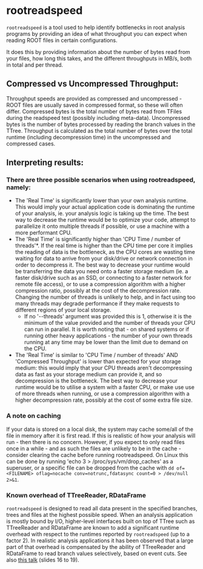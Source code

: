 # rootreadspeed

`rootreadspeed` is a tool used to help identify bottlenecks in root analysis programs
by providing an idea of what throughput you can expect when reading ROOT files in
certain configurations.

It does this by providing information about the number of bytes read from your files,
how long this takes, and the different throughputs in MB/s, both in total and per thread.


## Compressed vs Uncompressed Throughput:

Throughput speeds are provided as compressed and uncompressed - ROOT files are usually
saved in compressed format, so these will often differ. Compressed bytes is the total
number of bytes read from TFiles during the readspeed test (possibly including meta-data).
Uncompressed bytes is the number of bytes processed by reading the branch values in the TTree.
Throughput is calculated as the total number of bytes over the total runtime (including
decompression time) in the uncompressed and compressed cases.


## Interpreting results:

### There are three possible scenarios when using rootreadspeed, namely:

  - The 'Real Time' is significantly lower than your own analysis runtime.
    This would imply your actual application code is dominating the runtime of your analysis,
    ie. your analysis logic is taking up the time.
    The best way to decrease the runtime would be to optimize your code, attempt to parallelize
    it onto multiple threads if possible, or use a machine with a more performant CPU.
  - The 'Real Time' is significantly higher than 'CPU Time / number of threads'*.
    If the real time is higher than the CPU time per core it implies the reading of data is the
    bottleneck, as the CPU cores are wasting time waiting for data to arrive from your disk/drive
    or network connection in order to decompress it.
    The best way to decrease your runtime would be transferring the data you need onto a faster
    storage medium (ie. a faster disk/drive such as an SSD, or connecting to a faster network
    for remote file access), or to use a compression algorithm with a higher compression ratio,
    possibly at the cost of the decompression rate.
    Changing the number of threads is unlikely to help, and in fact using too many threads may
    degrade performance if they make requests to different regions of your local storage. 
    * If no '--threads' argument was provided this is 1, otherwise it is the minimum of the value
      provided and the number of threads your CPU can run in parallel. It is worth noting that -
      on shared systems or if running other heavy applications - the number of your own threads
      running at any time may be lower than the limit due to demand on the CPU.
  - The 'Real Time' is similar to 'CPU Time / number of threads' AND 'Compressed Throughput' is lower than expected
    for your storage medium: this would imply that your CPU threads aren't decompressing data as fast as your storage
    medium can provide it, and so decompression is the bottleneck.
    The best way to decrease your runtime would be to utilise a system with a faster CPU, or make use
    use of more threads when running, or use a compression algorithm with a higher decompression rate,
    possibly at the cost of some extra file size.


### A note on caching

If your data is stored on a local disk, the system may cache some/all of the file in memory after it is
first read. If this is realistic of how your analysis will run - then there is no concern. However, if
you expect to only read files once in a while - and as such the files are unlikely to be in the cache -
consider clearing the cache before running rootreadspeed.
On Linux this can be done by running 'echo 3 > /proc/sys/vm/drop_caches' as a superuser,
or a specific file can be dropped from the cache with
`dd of=<FILENAME> oflag=nocache conv=notrunc,fdatasync count=0 > /dev/null 2>&1`.


### Known overhead of TTreeReader, RDataFrame

`rootreadspeed` is designed to read all data present in the specified branches, trees and files at the highest possible
speed. When an analysis application is mostly bound by I/O, higher-level interfaces built on top of TTree such as
TTreeReader and RDataFrame are known to add a significant runtime overhead with respect to the runtimes reported by
`rootreadspeed` (up to a factor 2). In realistic analysis applications it has been observed that a large part of that
overhead is compensated by the ability of TTreeReader and RDataFrame to read branch values selectively, based on event
cuts. See also [this talk](https://indico.cern.ch/e/PPP138) (slides 16 to 19).
